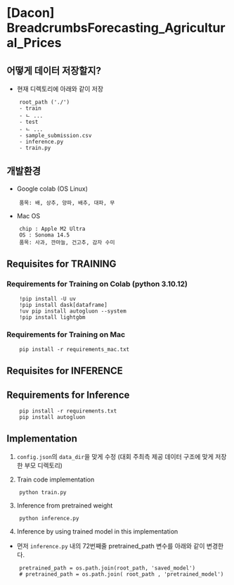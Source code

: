 # [Dacon] BreadcrumbsForecasting_Agricultural_Prices

## 어떻게 데이터 저장할지?
- 현재 디렉토리에 아래와 같이 저장
```
    root_path ('./')
    - train
    - ㄴ ...
    - test
    - ㄴ ...
    - sample_submission.csv
    - inference.py
    - train.py

```
## 개발환경
- Google colab (OS Linux)
```
    품목: 배, 상추, 양파, 배추, 대파, 무
```
- Mac OS
```
    chip : Apple M2 Ultra
    OS : Sonoma 14.5
    품목: 사과, 깐마늘, 건고추, 감자 수미
```

## Requisites for TRAINING
### Requirements for Training on Colab (python 3.10.12)
```
    !pip install -U uv
    !pip install dask[dataframe]
    !uv pip install autogluon --system
    !pip install lightgbm
```
### Requirements for Training on Mac
```
    pip install -r requirements_mac.txt
```

## Requisites for INFERENCE
## Requirements for Inference
```
    pip install -r requirements.txt
    pip install autogluon
```

## Implementation

1. `config.json`의 `data_dir`을 맞게 수정 (대회 주최측 제공 데이터 구조에 맞게 저장한 부모 디렉토리)

2. Train code implementation
```
    python train.py
```

3. Inference from pretrained weight
```
    python inference.py
```

4. Inference by using trained model in this implementation
- 먼저 `inference.py` 내의 72번째줄 pretrained_path 변수를 아래와 같이 변경한다.
```
    pretrained_path = os.path.join(root_path, 'saved_model')
    # pretrained_path = os.path.join( root_path , 'pretrained_model')
```
